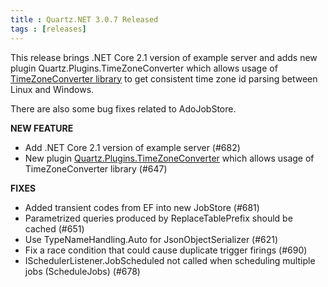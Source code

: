 ```yaml
---
title : Quartz.NET 3.0.7 Released
tags : [releases]
---
```


This release brings .NET Core 2.1 version of example server and adds new plugin 
Quartz.Plugins.TimeZoneConverter which allows usage of [TimeZoneConverter library](https://github.com/mj1856/TimeZoneConverter) to get consistent time zone id parsing between
Linux and Windows.

There are also some bug fixes related to AdoJobStore.

__NEW FEATURE__

* Add .NET Core 2.1 version of example server (#682)
* New plugin [Quartz.Plugins.TimeZoneConverter](https://www.nuget.org/packages/Quartz.Plugins.TimeZoneConverter) which allows usage of TimeZoneConverter library (#647)

__FIXES__

* Added transient codes from EF into new JobStore (#681)
* Parametrized queries produced by ReplaceTablePrefix should be cached (#651)
* Use TypeNameHandling.Auto for JsonObjectSerializer (#621)
* Fix a race condition that could cause duplicate trigger firings (#690)
* ISchedulerListener.JobScheduled not called when scheduling multiple jobs (ScheduleJobs) (#678)

<Download />

